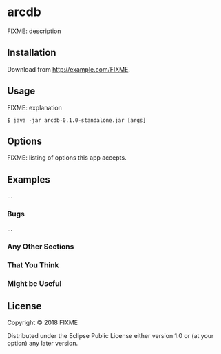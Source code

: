 # arcdb

FIXME: description

## Installation

Download from http://example.com/FIXME.

## Usage

FIXME: explanation

    $ java -jar arcdb-0.1.0-standalone.jar [args]

## Options

FIXME: listing of options this app accepts.

## Examples

...

### Bugs

...

### Any Other Sections
### That You Think
### Might be Useful

## License

Copyright © 2018 FIXME

Distributed under the Eclipse Public License either version 1.0 or (at
your option) any later version.
